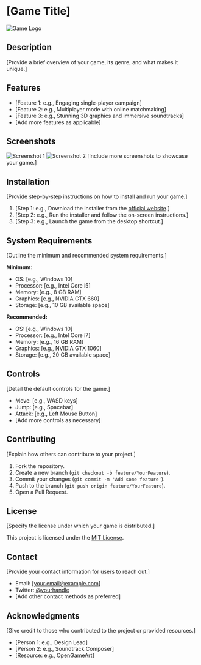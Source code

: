 # [Game Title]

![Game Logo](path/to/logo.png)

## Description

[Provide a brief overview of your game, its genre, and what makes it unique.]

## Features

- [Feature 1: e.g., Engaging single-player campaign]
- [Feature 2: e.g., Multiplayer mode with online matchmaking]
- [Feature 3: e.g., Stunning 3D graphics and immersive soundtracks]
- [Add more features as applicable]

## Screenshots

![Screenshot 1](path/to/screenshot1.png)
![Screenshot 2](path/to/screenshot2.png)
[Include more screenshots to showcase your game.]

## Installation

[Provide step-by-step instructions on how to install and run your game.]

1. [Step 1: e.g., Download the installer from the [official website](http://example.com).]
2. [Step 2: e.g., Run the installer and follow the on-screen instructions.]
3. [Step 3: e.g., Launch the game from the desktop shortcut.]

## System Requirements

[Outline the minimum and recommended system requirements.]

**Minimum:**

- OS: [e.g., Windows 10]
- Processor: [e.g., Intel Core i5]
- Memory: [e.g., 8 GB RAM]
- Graphics: [e.g., NVIDIA GTX 660]
- Storage: [e.g., 10 GB available space]

**Recommended:**

- OS: [e.g., Windows 10]
- Processor: [e.g., Intel Core i7]
- Memory: [e.g., 16 GB RAM]
- Graphics: [e.g., NVIDIA GTX 1060]
- Storage: [e.g., 20 GB available space]

## Controls

[Detail the default controls for the game.]

- Move: [e.g., WASD keys]
- Jump: [e.g., Spacebar]
- Attack: [e.g., Left Mouse Button]
- [Add more controls as necessary]

## Contributing

[Explain how others can contribute to your project.]

1. Fork the repository.
2. Create a new branch (`git checkout -b feature/YourFeature`).
3. Commit your changes (`git commit -m 'Add some feature'`).
4. Push to the branch (`git push origin feature/YourFeature`).
5. Open a Pull Request.

## License

[Specify the license under which your game is distributed.]

This project is licensed under the [MIT License](LICENSE).

## Contact

[Provide your contact information for users to reach out.]

- Email: [your.email@example.com]
- Twitter: [@yourhandle](https://twitter.com/yourhandle)
- [Add other contact methods as preferred]

## Acknowledgments

[Give credit to those who contributed to the project or provided resources.]

- [Person 1: e.g., Design Lead]
- [Person 2: e.g., Soundtrack Composer]
- [Resource: e.g., [OpenGameArt](https://opengameart.org/)]
